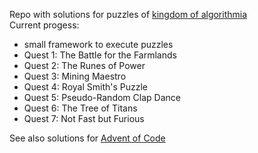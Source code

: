 Repo with solutions for puzzles of [kingdom of algorithmia](https://everybody.codes)  
Current progess:
- small framework to execute puzzles
- Quest 1: The Battle for the Farmlands
- Quest 2: The Runes of Power
- Quest 3: Mining Maestro
- Quest 4: Royal Smith's Puzzle
- Quest 5: Pseudo-Random Clap Dance
- Quest 6: The Tree of Titans
- Quest 7: Not Fast but Furious

See also solutions for [Advent of Code](https://github.com/SergeyChelak/AdventOfCode)

